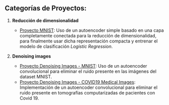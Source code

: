 ## Categorías de Proyectos:

1. **Reducción de dimensionalidad**
   - [Proyecto MNIST](./DIMENSIONALITY_REDUCTION/DimensionalityReduction-MNIST): Uso de un autoencoder simple basado en una capa completamente conectada para la reducción de dimensionalidad, para finalmente usar dicha representación compacta y entrenar el modelo de clasificación *Logistic Regression*.


2. **Denoising images**
   - [Proyecto Denoising Images - MNIST](./IMAGE_DENOISING/ImageDenoising-MNIST): Uso de un autoencoder convolucional para eliminar el ruido presente en las imágenes del dataset MNIST.
   - [Proyecto Denoising Images - COVID19 Medical Images](./IMAGE_DENOISING/ImageDenoising-COVID19_MEDICAL_IMAGES): Implementación de un autoencoder convolucional para eliminar el ruido presente en tomografías computarizadas de pacientes con Covid 19.

